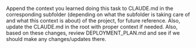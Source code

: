 Append the context you learned doing this task to CLAUDE.md in the corresponding subfolder (depending on what the subfolder is taking care of and what this context is about) of the project, for future reference. Also, update the CLAUDE.md in the root with proper context if needed. Also, based on these changes, review DEPLOYMENT_PLAN.md and see if we should make any changes/updates there.